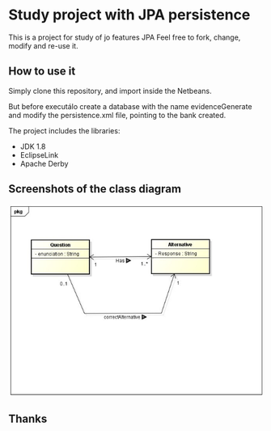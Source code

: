 # Study project with JPA persistence

This is a project for study of jo features JPA
Feel free to fork, change, modify and re-use it.

## How to use it

Simply clone this repository, and import inside the Netbeans.

But before executálo create a database with the name evidenceGenerate and modify the persistence.xml file, pointing to the bank created.

The  project includes the libraries:

* JDK 1.8
* EclipseLink
* Apache Derby

## Screenshots of the class diagram 

![index page](https://github.com/caitanojunior/java/blob/master/EvidenceGenerator/ClassDiagramEvidenceGenerate.jpg)



## Thanks 




